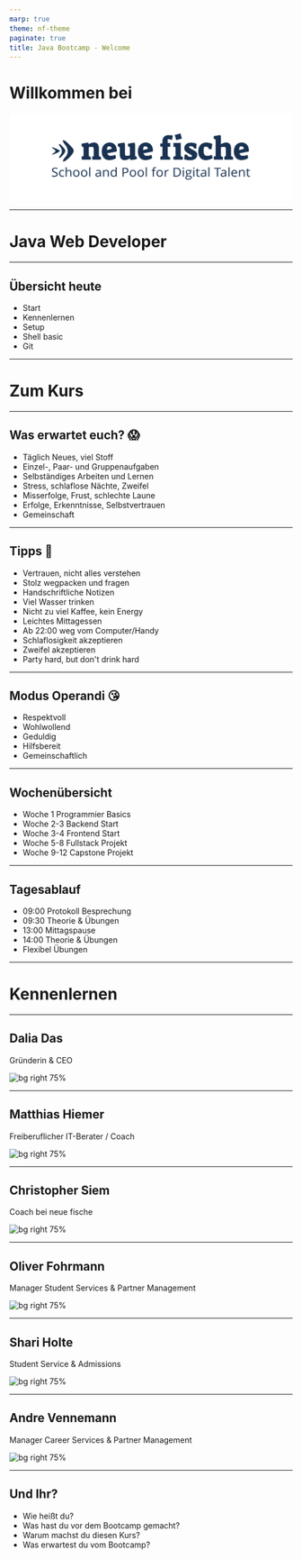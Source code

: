 ```yaml
---
marp: true
theme: nf-theme
paginate: true
title: Java Bootcamp - Welcome
---
```


# Willkommen bei

![](img/nf-logo.png)

---

# Java Web Developer

---

## Übersicht heute

- Start
- Kennenlernen
- Setup
- Shell basic
- Git

---

# Zum Kurs

---

## Was erwartet euch? 😱

- Täglich Neues, viel Stoff
- Einzel-, Paar- und Gruppenaufgaben
- Selbständiges Arbeiten und Lernen
- Stress, schlaflose Nächte, Zweifel
- Misserfolge, Frust, schlechte Laune
- Erfolge, Erkenntnisse, Selbstvertrauen
- Gemeinschaft

---

## Tipps 🤫

- Vertrauen, nicht alles verstehen
- Stolz wegpacken und fragen
- Handschriftliche Notizen
- Viel Wasser trinken
- Nicht zu viel Kaffee, kein Energy
- Leichtes Mittagessen
- Ab 22:00 weg vom Computer/Handy
- Schlaflosigkeit akzeptieren
- Zweifel akzeptieren
- Party hard, but don't drink hard

---

## Modus Operandi 😘

- Respektvoll
- Wohlwollend
- Geduldig
- Hilfsbereit
- Gemeinschaftlich

---

## Wochenübersicht

- Woche 1 Programmier Basics
- Woche 2-3 Backend Start
- Woche 3-4 Frontend Start
- Woche 5-8 Fullstack Projekt
- Woche 9-12 Capstone Projekt

---

## Tagesablauf

- 09:00 Protokoll Besprechung
- 09:30 Theorie & Übungen
- 13:00 Mittagspause
- 14:00 Theorie & Übungen
- Flexibel Übungen

---

# Kennenlernen

---

## Dalia Das

Gründerin & CEO

![bg right 75%](https://ca.slack-edge.com/TTHG21AH3-UU9RYNP51-09802cc691a2-512)

---

## Matthias Hiemer 

Freiberuflicher IT-Berater / Coach

![bg right 75%](https://ca.slack-edge.com/TTHG21AH3-U029AMKSS9Y-3e4a26cb5da3-512)

---

## Christopher Siem

Coach bei neue fische

![bg right 75%](https://ca.slack-edge.com/TTHG21AH3-U01CR83AB08-51a7515bb12a-512)

---

## Oliver Fohrmann

Manager Student Services & Partner Management

![bg right 75%](https://ca.slack-edge.com/TTHG21AH3-U01D4U9FGG7-fa88a7c96ee1-512)

---

## Shari Holte

Student Service & Admissions

![bg right 75%](https://ca.slack-edge.com/TTHG21AH3-U01C35GU36U-ae1d2b910988-512)

---

## Andre Vennemann

Manager Career Services & Partner Management

![bg right 75%](https://ca.slack-edge.com/TTHG21AH3-U01CUKLFY69-489a35d639e6-512)

---

## Und Ihr?

- Wie heißt du?
- Was hast du vor dem Bootcamp gemacht?
- Warum machst du diesen Kurs?
- Was erwartest du vom Bootcamp?
